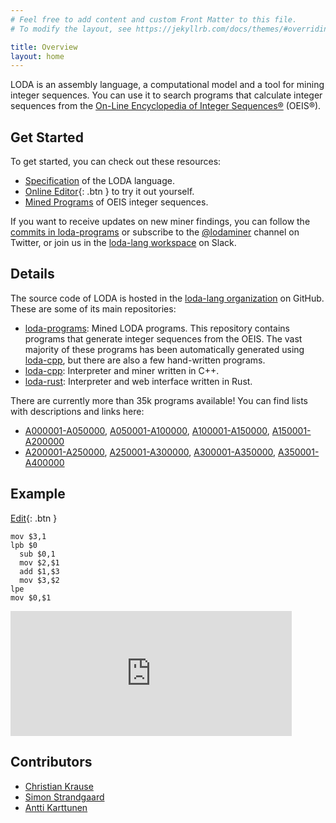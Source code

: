 ```yaml
---
# Feel free to add content and custom Front Matter to this file.
# To modify the layout, see https://jekyllrb.com/docs/themes/#overriding-theme-defaults

title: Overview
layout: home
---
```


LODA is an assembly language, a computational model and a tool for mining integer sequences. You can use it to search programs that calculate integer sequences from the [On-Line Encyclopedia of Integer Sequences®](http://oeis.org/) (OEIS®).

## Get Started

To get started, you can check out these resources:

* [Specification](spec) of the LODA language.
* [Online Editor](edit/?oeis=45){: .btn } to try it out yourself.
* [Mined Programs](https://github.com/loda-lang/loda-programs) of OEIS integer sequences.

If you want to receive updates on new miner findings, you can follow the [commits in loda-programs](https://github.com/loda-lang/loda-programs/commits/main) or subscribe to the [@lodaminer](https://twitter.com/lodaminer) channel on Twitter, or join us in the [loda-lang workspace](https://loda-lang.slack.com/) on Slack.

## Details

The source code of LODA is hosted in the [loda-lang organization](https://github.com/loda-lang) on GitHub. These are some of its main repositories:

* [loda-programs](https://github.com/loda-lang/loda-programs): Mined LODA programs. This repository contains programs that generate integer sequences from the OEIS. The vast majority of these programs has been automatically generated using [loda-cpp](https://github.com/loda-lang/loda-cpp), but there are also a few hand-written programs.
* [loda-cpp](https://github.com/loda-lang/loda-cpp): Interpreter and miner written in C++.
* [loda-rust](https://github.com/loda-lang/loda-rust): Interpreter and web interface written in Rust.

There are currently more than 35k programs available! You can find lists with descriptions and links here:

* [A000001-A050000](https://github.com/loda-lang/loda-programs/blob/main/oeis/list0.md), [A050001-A100000](https://github.com/loda-lang/loda-programs/blob/main/oeis/list1.md), [A100001-A150000](https://github.com/loda-lang/loda-programs/blob/main/oeis/list2.md), [A150001-A200000](https://github.com/loda-lang/loda-programs/blob/main/oeis/list3.md)
* [A200001-A250000](https://github.com/loda-lang/loda-programs/blob/main/oeis/list4.md), [A250001-A300000](https://github.com/loda-lang/loda-programs/blob/main/oeis/list5.md), [A300001-A350000](https://github.com/loda-lang/loda-programs/blob/main/oeis/list6.md), [A350001-A400000](https://github.com/loda-lang/loda-programs/blob/main/oeis/list7.md)

## Example

[Edit](edit/?oeis=45){: .btn }

```
mov $3,1
lpb $0
  sub $0,1
  mov $2,$1
  add $1,$3
  mov $3,$2
lpe
mov $0,$1
```

<iframe src="http://loda.ckrause.org/grafana/?orgId=1&refresh=1m&theme=light&panelId=16" width="450" height="200" frameborder="0"></iframe>

## Contributors

* [Christian Krause](https://github.com/ckrause)
* [Simon Strandgaard](https://github.com/neoneye)
* [Antti Karttunen](https://github.com/karttu)
